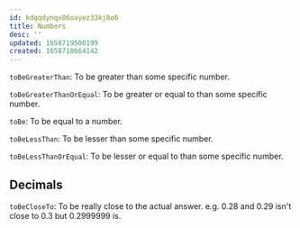 ```yaml
---
id: kdqqdynqv86oayez33kj8o6
title: Numbers
desc: ''
updated: 1658719500199
created: 1658718664142
---
```


`toBeGreaterThan`: To be greater than some specific number.

`toBeGreaterThanOrEqual`: To be greater or equal to than some specific number.

`toBe`: To be equal to a number.

`toBeLessThan`: To be lesser than some specific number.

`toBeLessThanOrEqual`: To be lesser or equal to than some specific number.

## Decimals

`toBeCloseTo`: To be really close to the actual answer. e.g. 0.28 and 0.29 isn't close to 0.3 but 0.2999999 is.
